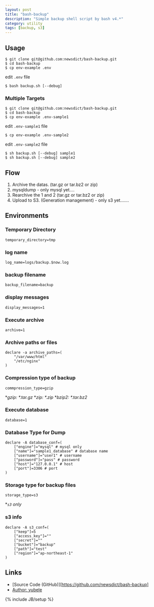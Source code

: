 ```yaml
---
layout: post
title: "bash-backup"
description: "Simple backup shell script by bash v4.*"
category: utility
tags: [backup, s3]
---
```


## Usage
```
$ git clone git@github.com:newsdict/bash-backup.git
$ cd bash-backup
$ cp env-example .env
```
 edit `.env` file
```
$ bash backup.sh [--debug]
```
### Multiple Targets
```
$ git clone git@github.com:newsdict/bash-backup.git
$ cd bash-backup
$ cp env-example .env-sample1
```
edit `.env-sample1` file
```
$ cp env-example .env-sample2
```
edit `.env-sample2` file
```
$ sh backup.sh [--debug] sample1
$ sh backup.sh [--debug] sample2
```
## Flow

1. Archive the datas. (tar.gz or tar.bz2 or zip)
2. mysqldump - only mysql yet....
3. Rearchive the 1 and 2 (tar.gz or tar.bz2 or zip)
4. Upload to S3. (Generation management) - only s3 yet.......

## Environments

### Temporary Directory
```
temporary_directory=tmp
```

### log name
```
log_name=logs/backup.$now.log
```

### backup filename
```
backup_filename=backup
```

### display messages
```
display_messages=1
```

### Execute archive
```
archive=1
```

### Archive paths or files
```
declare -a archive_paths=(
	"/var/www/html"
	"/etc/nginx"
)
```


### Compression type of backup
```
commpression_type=gzip
```
*_gzip: *.tar.gz_
*_zip: *.zip_
*_bzip2: *.tar.bz2_

### Execute database
```
database=1
```

### Database Type for Dump
```
declare -A database_conf=(
	["engine"]="mysql" # mysql only
	["name"]="sample1_database" # database name
	["username"]="user1" # username
	["password"]="pass" # password
	["host"]="127.0.0.1" # host
	["port"]=3306 # port
)
```

### Storage type for backup files
```
storage_type=s3
```

*_`s3` only_

### s3 info
```
declare -A s3_conf=(
	["keep"]=5
	["access_key"]=""
	["secret"]=""
	["bucket"]="backup"
	["path"]="test"
	["region"]="ap-northeast-1"
)
```

## Links
* [Source Code (GitHub)][https://github.com/newsdict/bash-backup]
* [Author: yubele](https://newsdict.xyz)

{% include JB/setup %}
